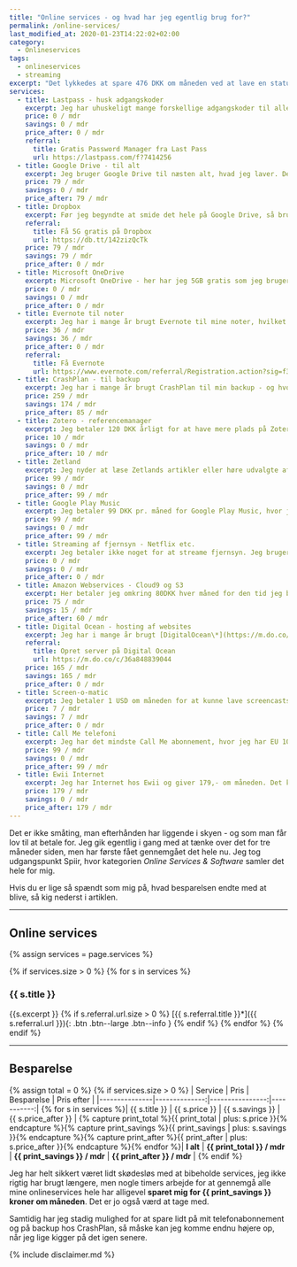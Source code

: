 ```yaml
---
title: "Online services - og hvad har jeg egentlig brug for?"
permalink: /online-services/
last_modified_at: 2020-01-23T14:22:02+02:00
category:
  - Onlineservices
tags:
  - onlineservices
  - streaming
excerpt: "Det lykkedes at spare 476 DKK om måneden ved at lave en status på de onlineservices, jeg bruger."
services:
  - title: Lastpass - husk adgangskoder
    excerpt: Jeg har uhuskeligt mange forskellige adgangskoder til alle mine platforme og onlinetilstedeværelse. Derfor bruger jeg [LastPass](/lastpass-anmeldelse/), som er min helt uundværlige kode-husker. Den kan jeg slet ikke undvære.
    price: 0 / mdr
    savings: 0 / mdr
    price_after: 0 / mdr
    referral:
      title: Gratis Password Manager fra Last Pass
      url: https://lastpass.com/f?7414256
  - title: Google Drive - til alt
    excerpt: Jeg bruger Google Drive til næsten alt, hvad jeg laver. Det betyder også, at jeg har alle mine dokumenter og lignende liggende der, så jeg har automatisk backup. Jeg ville egentlig også gerne bruge Google Drive til backup af mine billeder, men prisspringet fra deres 2TB-plan til den næste er helt urimeligt. Jeg betaler 79 DKK pr. måned for Google Drive-pladsen. _Jeg startede med at få alt mit arbejdsrelaterede lagt over på skolens Google Suite-domæne, og så har jeg lidt plads at gøre godt med igen._
    price: 79 / mdr
    savings: 0 / mdr
    price_after: 79 / mdr
  - title: Dropbox
    excerpt: Før jeg begyndte at smide det hele på Google Drive, så brugte jeg [Dropbox\*](https://db.tt/142zizQcTk) rigtig meget. Jeg har stadig en del liggende der. Dropbox er billigere end Google Drive, da det kun koster 99 U$D pr. år for 2TB. Jeg har været rigtig glad for Dropbox, men _jeg nedgraderer til den gratis plan. Det kræver en del oprydning, men heldigvis er det meste noget, jeg bare kan flytte til Google Drive eller slette._
    referral: 
      title: Få 5G gratis på Dropbox
      url: https://db.tt/142zizQcTk
    price: 79 / mdr
    savings: 79 / mdr
    price_after: 0 / mdr
  - title: Microsoft OneDrive
    excerpt: Microsoft OneDrive - her har jeg 5GB gratis som jeg bruger som en buffer. Det er imidlertid noget billigere at få mere plads på OneDrive. Jeg betaler ikke for det, og sådan skal det fortsætte. Jeg satser fortsat på Google Drive så længe jeg kan have det hele der.
    price: 0 / mdr
    savings: 0 / mdr
    price_after: 0 / mdr
  - title: Evernote til noter
    excerpt: Jeg har i mange år brugt Evernote til mine noter, hvilket jeg har været godt tilfreds med, men nu har jeg nedgraderet til den gratis version, som lige nu er nok til det, jeg bruger Evernote til.
    price: 36 / mdr
    savings: 36 / mdr
    price_after: 0 / mdr
    referral:
      title: Få Evernote
      url: https://www.evernote.com/referral/Registration.action?sig=f3d6f4c83bd4df8b00db0d61b803005f47ecdb4067f6f8bb9dad3646d7958230&uid=89321758
  - title: CrashPlan - til backup
    excerpt: Jeg har i mange år brugt CrashPlan til min backup - og hvor jeg havde en del computere sat op. Jeg har aldrig haft brug for rent faktisk at hente noget derfra, men man ved jo aldrig. Det startede som en rigtig billig måde, men for et par år siden skiftede de prisstruktur, så nu betaler man 10 U$D pr. computer pr. måned. Jeg opdagede at jeg havde nogle gamle computere, som der stadig blev lavet backup af. Dem fik jeg hurtigt slettet, så jeg kun betaler for en computer. Derfor ville jeg egentlig gerne finde et andet sted, men det er ikke lykkes mig at finde en rigtig god metode endnu. _Jeg laver stadig backup på min primære computer, men forventer at få det udfaset hurtigst muligt._
    price: 259 / mdr
    savings: 174 / mdr
    price_after: 85 / mdr
  - title: Zotero - referencemanager
    excerpt: Jeg betaler 120 DKK årligt for at have mere plads på Zotero. Jeg kunne sagtens lave et workaround med enten Google Drive eller Dropbox, men foreløbigt så vil jeg gerne støtte udviklingen af Zotero, som er  _open source_, lidt.
    price: 10 / mdr
    savings: 0 / mdr
    price_after: 10 / mdr
  - title: Zetland
    excerpt: Jeg nyder at læse Zetlands artikler eller høre udvalgte af artiklerne som Podcasts, og samtidig kan jeg dele mit Zetland abonnement med to ekstra medlemmer. Det kan altså betale sig at gå sammen om Zetland. Jeg betaler 99,- kroner om måneden.
    price: 99 / mdr
    savings: 0 / mdr
    price_after: 99 / mdr
  - title: Google Play Music
    excerpt: Jeg betaler 99 DKK pr. måned for Google Play Music, hvor jeg bl.a. har uploadet alt mit eget musik, men også kan lytte til alt andet musik. Hvis jeg bliver træt af at betale, så har jeg stadig adgang til alt mit eget musik - og det kunne sagtens være, at jeg skulle forsøge at stille det i bero.
    price: 99 / mdr
    savings: 0 / mdr
    price_after: 99 / mdr
  - title: Streaming af fjernsyn - Netflix etc.
    excerpt: Jeg betaler ikke noget for at streame fjernsyn. Jeg bruger udelukkende DR eller streaming tjenesternes gratis tilbud, fx 1 måned gratis på Netflix.
    price: 0 / mdr
    savings: 0 / mdr
    price_after: 0 / mdr
  - title: Amazon Webservices - Cloud9 og S3
    excerpt: Her betaler jeg omkring 80DKK hver måned for den tid jeg bruger. Noget af det er Cloud9, mens noget andet er en S3 bucket, som bruges til backup på min gamle hjemmeside. S3 bucket skal naturligvis lukkes ned hurtigst muligt. Jeg vil se om jeg kan mindske udgifterne til Cloud9, da jeg ikke bruger alle de miljøer, jeg har sat op, men det er til gengæld virkelig rart, at man har et udviklingsmiljø let tilgængeligt uden at skulle sætte sin egen maskine op til det.
    price: 75 / mdr
    savings: 15 / mdr
    price_after: 60 / mdr
  - title: Digital Ocean - hosting af websites
    excerpt: Jeg har i mange år brugt [DigitalOcean\*](https://m.do.co/c/36a848839044) til at hoste mine hjemmesider. Der kan man lave sin egen server, som man kan sætte op som man vil. Det kører virkelig godt, og jeg har bl.a. kørt Drupal-sites derfra. Hvis du bruger mit referral link, så får du $50 i kredit den første måned. Min plan er at lukke ned for DigitalOcean i den nærmeste fremtid, da jeg er begyndt at lave statiske websites med Jekyll i stedet, som jeg kan hoste gratis på Github Pages.
    referral:
      title: Opret server på Digital Ocean
      url: https://m.do.co/c/36a848839044
    price: 165 / mdr
    savings: 165 / mdr
    price_after: 0 / mdr
  - title: Screen-o-matic
    excerpt: Jeg betaler 1 USD om måneden for at kunne lave screencasts virkelig nemt. Man kan også få servicen gratis, men jeg havde på et tidspunkt brug for at gøre en lille smule mere. Lige nu bruger jeg det næsten aldrig, så jeg opsiger abonnementet.
    price: 7 / mdr
    savings: 7 / mdr
    price_after: 0 / mdr
  - title: Call Me telefoni
    excerpt: Jeg har det mindste Call Me abonnement, hvor jeg har EU 10 timer og 30 GB data, hvor jeg har 7 GB i EU. Det er jeg sådan set tilfreds med. Jeg har imidlertid gennemgået mit samlede dataforbrug for hele 2017-2019. Jeg har ikke i en eneste måned brugt over 10 GB. I 2019 har jeg ikke en eneste gang brugt over 5GB data på en måned. Det er altså også et oplagt sted at kigge lidt på en besparelse.
    price: 99 / mdr
    savings: 0 / mdr
    price_after: 99 / mdr
  - title: Ewii Internet
    excerpt: Jeg har Internet hos Ewii og giver 179,- om måneden. Det kører stabilt og fint - og jeg har ikke fundet noget der lige umiddelbart er billigere.
    price: 179 / mdr
    savings: 0 / mdr
    price_after: 179 / mdr
---
```


Det er ikke småting, man efterhånden har liggende i skyen - og som man får lov til at betale for. Jeg gik egentlig i gang med at tænke over det for tre måneder siden, men har første fået gennemgået det hele nu. Jeg tog udgangspunkt Spiir, hvor kategorien _Online Services & Software_ samler det hele for mig.

Hvis du er lige så spændt som mig på, hvad besparelsen endte med at blive, så kig nederst i artiklen.

***

## Online services

{% assign services = page.services %}

{% if services.size > 0 %}
  {% for s in services %}
### {{ s.title }}

{{s.excerpt }}
  {% if s.referral.url.size > 0 %}
[{{ s.referral.title }}\*]({{ s.referral.url }}){: .btn .btn--large .btn--info }
  {% endif %}
  {% endfor %}
{% endif %}

***

## Besparelse

{% assign total = 0 %}
{% if services.size > 0 %}
| Service       | Pris          | Besparelse      | Pris efter |
|---------------|--------------:|----------------:|-----------:|
{% for s in services %}| {{ s.title }} | {{ s.price }} | {{ s.savings }} | {{ s.price_after }} |
{% capture print_total %}{{ print_total | plus: s.price }}{% endcapture %}{% capture print_savings %}{{ print_savings | plus: s.savings }}{% endcapture %}{% capture print_after %}{{ print_after | plus: s.price_after }}{% endcapture %}{% endfor %}| **I alt** | **{{ print_total }} / mdr** | **{{ print_savings }} / mdr** | **{{ print_after }} / mdr** |
{% endif %}

Jeg har helt sikkert været lidt skødesløs med at bibeholde services, jeg ikke rigtig har brugt længere, men nogle timers arbejde for at gennemgå alle mine onlineservices hele har alligevel **sparet mig for {{ print_savings }} kroner om måneden**. Det er jo også værd at tage med.

Samtidig har jeg stadig mulighed for at spare lidt på mit telefonabonnement og på backup hos CrashPlan, så måske kan jeg komme endnu højere op, når jeg lige kigger på det igen senere.

{% include disclaimer.md %}
